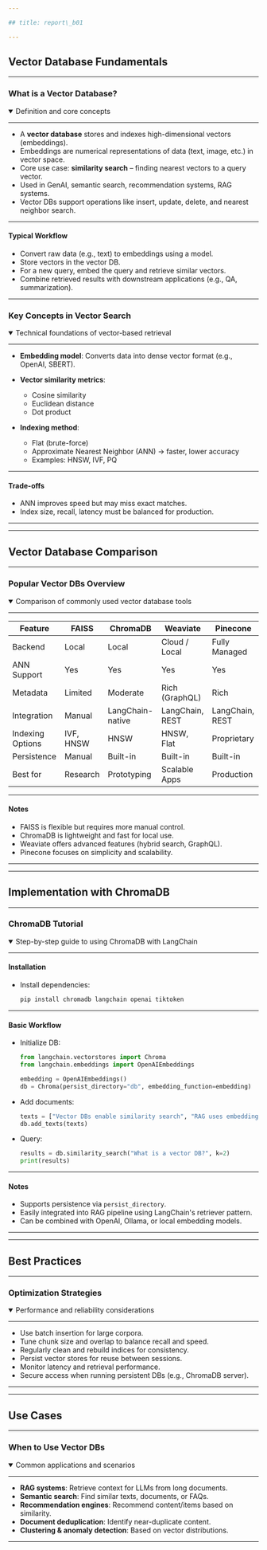 ```yaml
---

## title: report\_b01

---
```


## Vector Database Fundamentals

---

### What is a Vector Database?

<details open>
<summary>Definition and core concepts</summary>

---

* A **vector database** stores and indexes high-dimensional vectors (embeddings).
* Embeddings are numerical representations of data (text, image, etc.) in vector space.
* Core use case: **similarity search** – finding nearest vectors to a query vector.
* Used in GenAI, semantic search, recommendation systems, RAG systems.
* Vector DBs support operations like insert, update, delete, and nearest neighbor search.

---

#### Typical Workflow

* Convert raw data (e.g., text) to embeddings using a model.
* Store vectors in the vector DB.
* For a new query, embed the query and retrieve similar vectors.
* Combine retrieved results with downstream applications (e.g., QA, summarization).

---

</details>

### Key Concepts in Vector Search

<details open>
<summary>Technical foundations of vector-based retrieval</summary>

---

* **Embedding model**: Converts data into dense vector format (e.g., OpenAI, SBERT).
* **Vector similarity metrics**:

  * Cosine similarity
  * Euclidean distance
  * Dot product
* **Indexing method**:

  * Flat (brute-force)
  * Approximate Nearest Neighbor (ANN) → faster, lower accuracy
  * Examples: HNSW, IVF, PQ

---

#### Trade-offs

* ANN improves speed but may miss exact matches.
* Index size, recall, latency must be balanced for production.

---

</details>

---

## Vector Database Comparison

---

### Popular Vector DBs Overview

<details open>
<summary>Comparison of commonly used vector database tools</summary>

---

| Feature          | FAISS     | ChromaDB         | Weaviate        | Pinecone        |
| ---------------- | --------- | ---------------- | --------------- | --------------- |
| Backend          | Local     | Local            | Cloud / Local   | Fully Managed   |
| ANN Support      | Yes       | Yes              | Yes             | Yes             |
| Metadata         | Limited   | Moderate         | Rich (GraphQL)  | Rich            |
| Integration      | Manual    | LangChain-native | LangChain, REST | LangChain, REST |
| Indexing Options | IVF, HNSW | HNSW             | HNSW, Flat      | Proprietary     |
| Persistence      | Manual    | Built-in         | Built-in        | Built-in        |
| Best for         | Research  | Prototyping      | Scalable Apps   | Production      |

---

#### Notes

* FAISS is flexible but requires more manual control.
* ChromaDB is lightweight and fast for local use.
* Weaviate offers advanced features (hybrid search, GraphQL).
* Pinecone focuses on simplicity and scalability.

---

</details>

---

## Implementation with ChromaDB

---

### ChromaDB Tutorial

<details open>
<summary>Step-by-step guide to using ChromaDB with LangChain</summary>

---

#### Installation

* Install dependencies:

  ```bash
  pip install chromadb langchain openai tiktoken
  ```

---

#### Basic Workflow

* Initialize DB:

  ```python
  from langchain.vectorstores import Chroma
  from langchain.embeddings import OpenAIEmbeddings

  embedding = OpenAIEmbeddings()
  db = Chroma(persist_directory="db", embedding_function=embedding)
  ```

* Add documents:

  ```python
  texts = ["Vector DBs enable similarity search", "RAG uses embeddings"]
  db.add_texts(texts)
  ```

* Query:

  ```python
  results = db.similarity_search("What is a vector DB?", k=2)
  print(results)
  ```

---

#### Notes

* Supports persistence via `persist_directory`.
* Easily integrated into RAG pipeline using LangChain's retriever pattern.
* Can be combined with OpenAI, Ollama, or local embedding models.

---

</details>

---

## Best Practices

---

### Optimization Strategies

<details open>
<summary>Performance and reliability considerations</summary>

---

* Use batch insertion for large corpora.
* Tune chunk size and overlap to balance recall and speed.
* Regularly clean and rebuild indices for consistency.
* Persist vector stores for reuse between sessions.
* Monitor latency and retrieval performance.
* Secure access when running persistent DBs (e.g., ChromaDB server).

---

</details>

---

## Use Cases

---

### When to Use Vector DBs

<details open>
<summary>Common applications and scenarios</summary>

---

* **RAG systems**: Retrieve context for LLMs from long documents.
* **Semantic search**: Find similar texts, documents, or FAQs.
* **Recommendation engines**: Recommend content/items based on similarity.
* **Document deduplication**: Identify near-duplicate content.
* **Clustering & anomaly detection**: Based on vector distributions.

---

</details>
